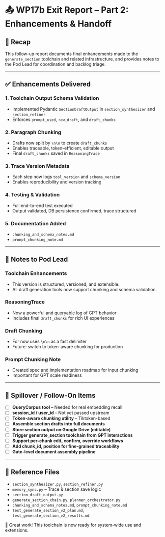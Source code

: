 # 📤 WP17b Exit Report – Part 2: Enhancements & Handoff

## 📌 Recap
This follow-up report documents final enhancements made to the `generate_section` toolchain and related infrastructure, and provides notes to the Pod Lead for coordination and backlog triage.

---

## ✅ Enhancements Delivered

### 1. **Toolchain Output Schema Validation**
- Implemented Pydantic `SectionDraftOutput` in `section_synthesizer` and `section_refiner`
- Enforces `prompt_used`, `raw_draft`, and `draft_chunks`

### 2. **Paragraph Chunking**
- Drafts now split by `\n\n` to create `draft_chunks`
- Enables traceable, token-efficient, editable output
- Final `draft_chunks` saved in `ReasoningTrace`

### 3. **Trace Version Metadata**
- Each step now logs `tool_version` and `schema_version`
- Enables reproducibility and version tracking

### 4. **Testing & Validation**
- Full end-to-end test executed
- Output validated, DB persistence confirmed, trace structured

### 5. **Documentation Added**
- `chunking_and_schema_notes.md`
- `prompt_chunking_note.md`

---

## 🧠 Notes to Pod Lead

### Toolchain Enhancements
- This version is structured, versioned, and extensible.
- All draft generation tools now support chunking and schema validation.

### ReasoningTrace
- Now a powerful and queryable log of GPT behavior
- Includes final `draft_chunks` for rich UI experiences

### Draft Chunking
- For now uses `\n\n` as a fast delimiter
- Future: switch to token-aware chunking for production

### Prompt Chunking Note
- Created spec and implementation roadmap for input chunking
- Important for GPT scale readiness

---

## 🧱 Spillover / Follow-On Items

- [ ] **QueryCorpus tool** – Needed for real embedding recall
- [ ] **session_id / user_id** – Not yet passed upstream
- [ ] **Token-aware chunking utility** – Tiktoken-based
- [ ] **Assemble section drafts into full documents**
- [ ] **Store section output on Google Drive (editable)**
- [ ] **Trigger generate_section toolchain from GPT interactions**
- [ ] **Support per-chunk edit, confirm, override workflows**
- [ ] **Add chunk_id, position for fine-grained traceability**
- [ ] **Gate-level document assembly pipeline**

---

## 📁 Reference Files
- `section_synthesizer.py`, `section_refiner.py`
- `memory_sync.py` – Trace & section save logic
- `section_draft_output.py`
- `generate_section_chain.py`, `planner_orchestrator.py`
- `chunking_and_schema_notes.md`, `prompt_chunking_note.md`
- `test_generate_section_v2_plan.md`, `test_generate_section_v2_results.md`

👏 Great work! This toolchain is now ready for system-wide use and extensions.